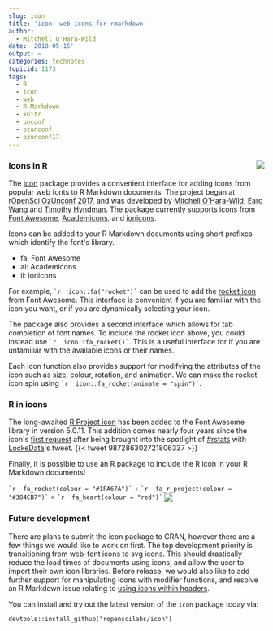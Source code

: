 ```yaml
---
slug: icon
title: 'icon: web icons for rmarkdown'
author:
  - Mitchell O'Hara-Wild
date: '2018-05-15'
output: ~
categories: technotes
topicid: 1173
tags:
  - R
  - icon
  - web
  - R Markdown
  - knitr
  - unconf
  - ozunconf
  - ozunconf17
---
```


### Icons in R <img src="https://i.imgur.com/YTJIhij.png" align="right" />

The [icon](https://github.com/ropenscilabs/icon) package provides a convenient interface for adding icons from popular web fonts to R Markdown documents. The project began at [rOpenSci OzUnconf 2017](https://ozunconf17.ropensci.org/), and was developed by [Mitchell O'Hara-Wild](https://github.com/mitchelloharawild), [Earo Wang](https://github.com/earowang) and [Timothy Hyndman](https://github.com/timothyhyndman). The package currently supports icons from [Font Awesome](https://fontawesome.com/), [Academicons](https://jpswalsh.github.io/academicons/), and [ionicons](https://ionicons.com/).

Icons can be added to your R Markdown documents using short prefixes which identify the font's library.

* fa: Font Awesome
* ai: Academicons
* ii: ionicons

For example, `` `r  icon::fa("rocket")` `` can be used to add the [rocket icon](https://fontawesome.com/icons/rocket) from Font Awesome. This interface is convenient if you are familiar with the icon you want, or if you are dynamically selecting your icon.

The package also provides a second interface which allows for tab completion of font names. To include the rocket icon above, you could instead use `` `r  icon::fa_rocket()` ``. This is a useful interface for if you are unfamiliar with the available icons or their names.

Each icon function also provides support for modifying the attributes of the icon such as size, colour, rotation, and animation. We can make the rocket icon spin using `` `r  icon::fa_rocket(animate = "spin")` ``.

### R in icons
The long-awaited [R Project icon](https://cran.r-project.org/logo.html) has been added to the Font Awesome library in version 5.0.11. This addition comes nearly four years since the icon's [first request](https://github.com/FortAwesome/Font-Awesome/issues/3862) after being brought into the spotlight of [#rstats](https://twitter.com/hashtag/rstats) with [LockeData](https://twitter.com/LockeData)'s tweet.
{{< tweet 987286302721806337 >}}

Finally, it is possible to use an R package to include the R icon in your R Markdown documents!

`` `r  fa_rocket(colour = "#1FA67A")` `` + `` `r  fa_r_project(colour = "#384CB7")` `` = `` `r  fa_heart(colour = "red")` ``
<img src="https://i.imgur.com/WImIaGx.png" align="center" />

### Future development
There are plans to submit the icon package to CRAN, however there are a few things we would like to work on first. The top development priority is transitioning from web-font icons to svg icons. This should drastically reduce the load times of documents using icons, and allow the user to import their own icon libraries. Before release, we would also like to add further support for manipulating icons with modifier functions, and resolve an R Markdown issue relating to [using icons within headers](https://github.com/ropenscilabs/icon/issues/7).

You can install and try out the latest version of the `icon` package today via:
```
devtools::install_github("ropenscilabs/icon")
```
